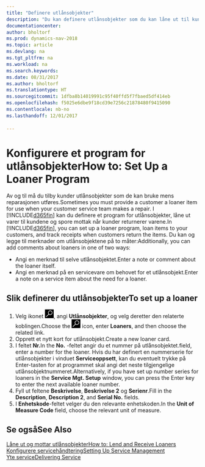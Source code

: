 ```yaml
---
title: "Definere utlånsobjekter"
description: "Du kan definere utlånsobjekter som du kan låne ut til kunder for å erstatte servicevarer mens de får service."
documentationcenter: 
author: bholtorf
ms.prod: dynamics-nav-2018
ms.topic: article
ms.devlang: na
ms.tgt_pltfrm: na
ms.workload: na
ms.search.keywords: 
ms.date: 08/31/2017
ms.author: bholtorf
ms.translationtype: HT
ms.sourcegitcommit: 1dfba8b14019991c95f40ffd5f7fbaed5df414eb
ms.openlocfilehash: f5025e6dbe9f18cd39e7256c21878480f9415090
ms.contentlocale: nb-no
ms.lasthandoff: 12/01/2017

---
```

# <a name="how-to-set-up-a-loaner-program"></a><span data-ttu-id="48009-103">Konfigurere et program for utlånsobjekter</span><span class="sxs-lookup"><span data-stu-id="48009-103">How to: Set Up a Loaner Program</span></span>
<span data-ttu-id="48009-104">Av og til må du tilby kunder utlånsobjekter som de kan bruke mens reparasjonen utføres.</span><span class="sxs-lookup"><span data-stu-id="48009-104">Sometimes you must provide a customer a loaner item for use when your customer service team makes a repair.</span></span> <span data-ttu-id="48009-105">I [!INCLUDE[d365fin](includes/d365fin_md.md)] kan du definere et program for utlånsobjekter, låne ut varer til kundene og spore mottak når kunder returnerer varene.</span><span class="sxs-lookup"><span data-stu-id="48009-105">In [!INCLUDE[d365fin](includes/d365fin_md.md)], you can set up a loaner program, loan items to your customers, and track receipts when customers return the items.</span></span> <span data-ttu-id="48009-106">Du kan og legge til merknader om utlånsobjektene på to måter:</span><span class="sxs-lookup"><span data-stu-id="48009-106">Additionally, you can add comments about loaners in one of two ways:</span></span>  
  
* <span data-ttu-id="48009-107">Angi en merknad til selve utlånsobjektet.</span><span class="sxs-lookup"><span data-stu-id="48009-107">Enter a note or comment about the loaner itself.</span></span>  
* <span data-ttu-id="48009-108">Angi en merknad på en servicevare om behovet for et utlånsobjekt.</span><span class="sxs-lookup"><span data-stu-id="48009-108">Enter a note on a service item about the need for a loaner.</span></span>  

## <a name="to-set-up-a-loaner"></a><span data-ttu-id="48009-109">Slik definerer du utlånsobjekter</span><span class="sxs-lookup"><span data-stu-id="48009-109">To set up a loaner</span></span>  
1. <span data-ttu-id="48009-110">Velg ikonet ![Søk etter side eller rapport](media/ui-search/search_small.png "Søk etter side eller rapport"), angi **Utlånsobjekter**, og velg deretter den relaterte koblingen.</span><span class="sxs-lookup"><span data-stu-id="48009-110">Choose the ![Search for Page or Report](media/ui-search/search_small.png "Search for Page or Report icon") icon, enter **Loaners**, and then choose the related link.</span></span>  
2. <span data-ttu-id="48009-111">Opprett et nytt kort for utlånsobjekt.</span><span class="sxs-lookup"><span data-stu-id="48009-111">Create a new loaner card.</span></span> 
3. <span data-ttu-id="48009-112">I feltet **Nr.**</span><span class="sxs-lookup"><span data-stu-id="48009-112">In the **No.**</span></span> <span data-ttu-id="48009-113">-feltet angir du et nummer på utlånsobjektet.</span><span class="sxs-lookup"><span data-stu-id="48009-113">field, enter a number for the loaner.</span></span> <span data-ttu-id="48009-114">Hvis du har definert en nummerserie for utlånsobjekter i vinduet **Serviceoppsett**, kan du eventuelt trykke på Enter-tasten for at programmet skal angi det neste tilgjengelige utlånsobjektnummeret.</span><span class="sxs-lookup"><span data-stu-id="48009-114">Alternatively, if you have set up number series for loaners in the **Service Mgt. Setup** window, you can press the Enter key to enter the next available loaner number.</span></span>  
4. <span data-ttu-id="48009-115">Fyll ut feltene **Beskrivelse**, **Beskrivelse 2** og **Serienr**.</span><span class="sxs-lookup"><span data-stu-id="48009-115">Fill in the **Description**, **Description 2**, and **Serial No.** fields.</span></span>  
5. <span data-ttu-id="48009-116">I **Enhetskode**-feltet velger du den relevante enhetskoden.</span><span class="sxs-lookup"><span data-stu-id="48009-116">In the **Unit of Measure Code** field, choose the relevant unit of measure.</span></span>  
  
## <a name="see-also"></a><span data-ttu-id="48009-117">Se også</span><span class="sxs-lookup"><span data-stu-id="48009-117">See Also</span></span>
[<span data-ttu-id="48009-118">Låne ut og mottar utlånsobjekter</span><span class="sxs-lookup"><span data-stu-id="48009-118">How to: Lend and Receive Loaners</span></span>](service-how-to-lend-receive-loaners.md)  
[<span data-ttu-id="48009-119">Konfigurere servicehåndtering</span><span class="sxs-lookup"><span data-stu-id="48009-119">Setting Up Service Management</span></span>](service-setup-service.md)  
[<span data-ttu-id="48009-120">Yte service</span><span class="sxs-lookup"><span data-stu-id="48009-120">Delivering Service</span></span>](service-deliver-service.md)  


